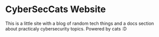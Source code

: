# CyberSecCats Website

This is a little site with a blog of random tech things and a docs section about practicaly cybersecurity topics. 
Powered by cats :D
